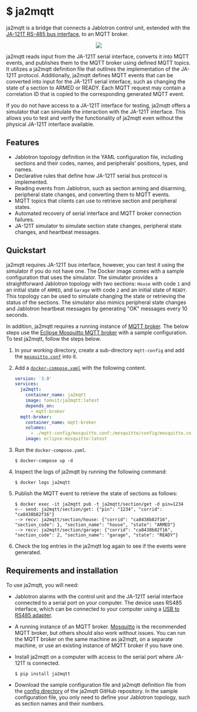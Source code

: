 # $ ja2mqtt

<!-- start elevator-pitch -->

ja2mqtt is a bridge that connects a Jablotron control unit, extended with the [JA-121T RS-485 bus interface](https://www.jablotron.com/en/produkt/rs-485-bus-interface-426/), to an MQTT broker.

<p align="center">
  <img src="https://docs.google.com/drawings/export/svg?id=1MXZwvAJA_NKdUnVm-1DNBtgFdCsoYSNIjkfaP2Q4TlY" />
</p>

ja2mqtt reads input from the JA-121T serial interface, converts it into MQTT events, and publishes them to the MQTT broker using defined MQTT topics. It utilizes a ja2mqtt definition file that outlines the implementation of the JA-121T protocol. Additionally, ja2mqtt defines MQTT events that can be converted into input for the JA-121T serial interface, such as changing the state of a section to ARMED or READY. Each MQTT request may contain a correlation ID that is copied to the corresponding generated MQTT event.

<!-- end elevator-pitch -->

If you do not have access to a JA-121T interface for testing, ja2mqtt offers a simulator that can simulate the interaction with the JA-121T interface. This allows you to test and verify the functionality of ja2mqtt even without the physical JA-121T interface available.

## Features

<!-- start features -->

* Jablotron topology definition in the YAML configuration file, including sections and their codes, names, and peripherals' positions, types, and names.
* Declarative rules that define how JA-121T serial bus protocol is implemented.
* Reading events from Jablotron, such as section arming and disarming, peripheral state changes, and converting them to MQTT events.
* MQTT topics that clients can use to retrieve section and peripheral states.
* Automated recovery of serial interface and MQTT broker connection failures.
* JA-121T simulator to simulate section state changes, peripheral state changes, and heartbeat messages.

<!-- end features -->

## Quickstart

<!-- start quickstart -->

ja2mqtt requires JA-121T bus interface, however, you can test it using the simulator if you do not have one. The Docker image comes with a sample configuration that uses the simulator. The simulator provides a straightforward Jablotron topology with two sections: `House` with code `1` and an initial state of `ARMED`, and `Garage` with code `2` and an initial state of `READY`. This topology can be used to simulate changing the state or retrieving the status of the sections. The simulator also mimics peripheral state changes and Jablotron heartbeat messages by generating "OK" messages every 10 seconds.

In addition, ja2mqtt requires a running instance of [MQTT broker](https://mqtt.org/). The below steps use the [Eclipse Mosquitto MQTT broker](https://mosquitto.org/) with a sample configuration. To test ja2mqtt, follow the steps below.

1. In your working directory, create a sub-directory `mqtt-config` and add the [`mosquitto.conf`](https://github.com/tomvit/ja2mqtt/tree/master/docker/mqtt-config/mosquitto.conf) into it.

1. Add a [`docker-compose.yaml`](https://github.com/tomvit/ja2mqtt/tree/master/docker/docker-compose.yaml) with the following content.

   ```yaml
   version: '3.0'
   services:
     ja2mqtt:
       container_name: ja2mqtt
       image: tomvit/ja2mqtt:latest
       depends_on:
         - mqtt-broker
     mqtt-broker:
       container_name: mqtt-broker
       volumes:
         - ./mqtt-config/mosquitto.conf:/mosquitto/config/mosquitto.conf
       image: eclipse-mosquitto:latest
   ```

1. Run the `docker-compose.yaml`.

   ```
   $ docker-compose up -d
   ```

2. Inspect the logs of ja2mqtt by running the following command:

   ```
   $ docker logs ja2mqtt
   ```

3. Publish the MQTT event to retrieve the state of sections as follows:

   ```
   $ docker exec -it ja2mqtt pub -t ja2mqtt/section/get -d pin=1234
   <-- send: ja2mqtt/section/get: {"pin": "1234", "corrid": "ca8438b82f16"}
   --> recv: ja2mqtt/section/house: {"corrid": "ca8438b82f16", "section_code": 1, "section_name": "house", "state": "ARMED"}
   --> recv: ja2mqtt/section/garage: {"corrid": "ca8438b82f16", "section_code": 2, "section_name": "garage", "state": "READY"}   
   ```

4. Check the log entries in the ja2mqtt log again to see if the events were generated.

<!-- end quickstart -->

## Requirements and installation

To use ja2mqtt, you will need:

* Jablotron alarms with the control unit and the JA-121T serial interface connected to a serial port on your computer. The device uses RS485 interface, which can be connected to your computer using a [USB to RS485 adapter](https://www.aliexpress.com/w/wholesale-ch340-usb-rs485.html).

* A running instance of an MQTT broker. [Mosquitto](https://mosquitto.org/) is the recommended MQTT broker, but others should also work without issues. You can run the MQTT broker on the same machine as ja2mqtt, on a separate machine, or use an existing instance of MQTT broker if you have one.

* Install ja2mqtt on a computer with access to the serial port where JA-121T is connected.

   ```
   $ pip install ja2mqtt
   ```

* Download the sample configuration file and ja2mqtt definition file from the [config directory](https://github.com/tomvit/ja2mqtt/tree/master/config) of the ja2mqtt GitHub repository. In the sample configuration file, you only need to define your Jablotron topology, such as section names and their numbers.

<!-- ## Usage

ja2mqtt is a CLI that provides the following commands. You can use the `--help` option to get more information on command usage.

* `run` - the main command that reads/writes data from/to the serial interface and sends/receives MQTT events.
* `pub` - publishes MQTT events and waits for the response. It uses the correlation ID to relate the event request with the event response.
* `config main` - shows the main configuration in JSON.
* `config ja2mqtt` - shows the ja2mqtt definition file after Jinja2 templating is processed.
* `config env` - shows the environment variables used by ja2mqtt. You can define the variables in your system to set defaults for ja2mqtt options.
* `config topics` - shows publishing and subscribing topics. You can subscribe to publishing topics from your client or send subscribing topics to control the operation of your Jablotron control unit. -->
